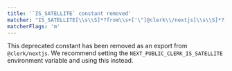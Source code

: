 ```yaml
---
title: '`IS_SATELLITE` constant removed'
matcher: "IS_SATELLITE[\\s\\S]*?from\\s+['\"]@clerk\\/nextjs[\\s\\S]*?['\"]"
matcherFlags: 'm'
---
```


This deprecated constant has been removed as an export from `@clerk/nextjs`. We recommend setting the `NEXT_PUBLIC_CLERK_IS_SATELLITE` environment variable and using this instead.
